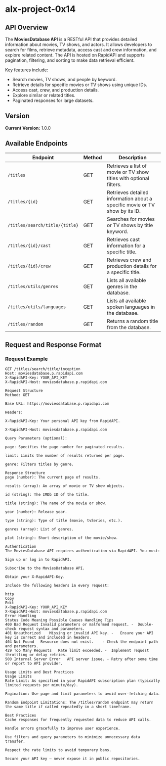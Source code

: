 # alx-project-0x14

## API Overview

The **MoviesDatabase API** is a RESTful API that provides detailed information about movies, TV shows, and actors. It allows developers to search for films, retrieve metadata, access cast and crew information, and explore related content. The API is hosted on RapidAPI and supports pagination, filtering, and sorting to make data retrieval efficient.

Key features include:

- Search movies, TV shows, and people by keyword.
- Retrieve details for specific movies or TV shows using unique IDs.
- Access cast, crew, and production details.
- Explore similar or related titles.
- Paginated responses for large datasets.

## Version

**Current Version:** 1.0.0

## Available Endpoints

| Endpoint                       | Method | Description                                                                 |
| ------------------------------ | ------ | --------------------------------------------------------------------------- |
| `/titles`                      | GET    | Retrieves a list of movie or TV show titles with optional filters.          |
| `/titles/{id}`                 | GET    | Retrieves detailed information about a specific movie or TV show by its ID. |
| `/titles/search/title/{title}` | GET    | Searches for movies or TV shows by title keyword.                           |
| `/titles/{id}/cast`            | GET    | Retrieves cast information for a specific title.                            |
| `/titles/{id}/crew`            | GET    | Retrieves crew and production details for a specific title.                 |
| `/titles/utils/genres`         | GET    | Lists all available genres in the database.                                 |
| `/titles/utils/languages`      | GET    | Lists all available spoken languages in the database.                       |
| `/titles/random`               | GET    | Returns a random title from the database.                                   |

## Request and Response Format

### Request Example

```http
GET /titles/search/title/inception
Host: moviesdatabase.p.rapidapi.com
X-RapidAPI-Key: YOUR_API_KEY
X-RapidAPI-Host: moviesdatabase.p.rapidapi.com

Request Structure
Method: GET

Base URL: https://moviesdatabase.p.rapidapi.com

Headers:

X-RapidAPI-Key: Your personal API key from RapidAPI.

X-RapidAPI-Host: moviesdatabase.p.rapidapi.com

Query Parameters (optional):

page: Specifies the page number for paginated results.

limit: Limits the number of results returned per page.

genre: Filters titles by genre.

Response Structure
page (number): The current page of results.

results (array): An array of movie or TV show objects.

id (string): The IMDb ID of the title.

title (string): The name of the movie or show.

year (number): Release year.

type (string): Type of title (movie, tvSeries, etc.).

genres (array): List of genres.

plot (string): Short description of the movie/show.

Authentication
The MoviesDatabase API requires authentication via RapidAPI. You must:

Sign up or log in to RapidAPI.

Subscribe to the MoviesDatabase API.

Obtain your X-RapidAPI-Key.

Include the following headers in every request:

http
Copy
Edit
X-RapidAPI-Key: YOUR_API_KEY
X-RapidAPI-Host: moviesdatabase.p.rapidapi.com
Error Handling
Status Code	Meaning	Possible Causes	Handling Tips
400	Bad Request	Invalid parameters or malformed request. -	Double-check request syntax and parameters.
401	Unauthorized	Missing or invalid API key. -	Ensure your API key is correct and included in headers.
404	Not Found	Resource does not exist.	- Check the endpoint path and parameters.
429	Too Many Requests	Rate limit exceeded. -	Implement request throttling or delay retries.
500	Internal Server Error	API server issue. -	Retry after some time or report to API provider.

Usage Limits and Best Practices
Usage Limits
Rate Limit: As specified in your RapidAPI subscription plan (typically limited requests per minute/day).

Pagination: Use page and limit parameters to avoid over-fetching data.

Random Endpoint Limitations: The /titles/random endpoint may return the same title if called repeatedly in a short timeframe.

Best Practices
Cache responses for frequently requested data to reduce API calls.

Handle errors gracefully to improve user experience.

Use filters and query parameters to minimize unnecessary data transfer.

Respect the rate limits to avoid temporary bans.

Secure your API key — never expose it in public repositories.
```

